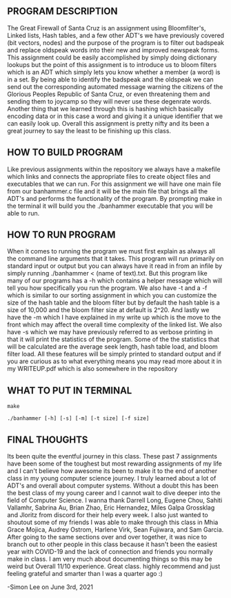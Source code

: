 PROGRAM DESCRIPTION
-------------------
The Great Firewall of Santa Cruz is an assignment using Bloomfilter's, Linked lists,
Hash tables, and a few other ADT's we have previously covered (bit vectors, nodes) and the 
purpose of the program is to filter out badspeak and replace oldspeak words into their
new and improved newspeak forms. This assignment could be easily accomplished by simply
doing dictionary lookups but the point of this assignment is to introduce us to bloom 
filters which is an ADT which simply lets you know whether a member (a word) is in a set.
By being able to identify the badspeak and the oldspeak we can send out the corresponding 
automated message warning the citizens of the Glorious Peoples Republic of Santa Cruz, or 
even threatening them and sending them to joycamp so they will never use these degenrate 
words. Another thing that we learned through this is hashing which basically encoding 
data or in this case a word and giving it a unique identifier that we can easily look up. 
Overall this assignment is pretty nifty and its been a great journey to say the least to 
be finishing up this class. 

HOW TO BUILD PROGRAM
--------------------
Like previous assignments within the repository we always have a makefile which links and
connects the appropriate files to create object files and executables that we can run. For 
this assignment we will have one main file from our banhammer.c file and it will be the main
file that brings all the ADT's and performs the functionality of the program. By prompting 
make in the terminal it will build you the ./banhammer executable that you will be able to 
run.

HOW TO RUN PROGRAM
------------------
When it comes to running the program we must first explain as always all the command line 
arguments that it takes. This program will run primarily on standard input or output but you
can always have it read in from an infile by simply running ./banhammer < (name of text).txt.
But this program like many of our programs has a -h which contains a helper message which will
tell you how specifically you run the program. We also have -t and a -f which is similar to our 
sorting assignment in which you can customize the size of the hash table and the bloom filter 
but by default the hash table is a size of 10,000 and the bloom filter size at default is 2^20.
And lastly we have the -m which I have explained in my write up which is the move to the front 
which may affect the overall time complexity of the linked list. We also have -s which we may
have previously referred to as verbose printing in that it will print the statistics of the
program. Some of the the statistics that will be calculated are the average seek length, hash
table load, and bloom filter load. All these features will be simply printed to standard output
and if you are curious as to what everything means you may read more about it in my 
WRITEUP.pdf which is also somewhere in the repository

WHAT TO PUT IN TERMINAL
-----------------------
```
make
```
```
./banhammer [-h] [-s] [-m] [-t size] [-f size]
```

FINAL THOUGHTS
---------------
Its been quite the eventful journey in this class. These past 7 assignments have been some of the
toughest but most rewarding assignments of my life and I can't believe how awesome its been to make 
it to the end of another class in my young computer science journey. I truly learned about a lot of 
ADT's and overall about computer systems. Without a doubt this has been the best class of my young 
career and I cannot wait to dive deeper into the field of Computer Science. I wanna thank Darrell 
Long, Eugene Chou, Sahiti Vallamhr, Sabrina Au, Brian Zhao, Eric Hernandez, Miles Galpa Grossklag
and Jloritz from discord for their help every week. I also just wanted to shoutout some of my friends
I was able to make through this class in Mhia Grace Mojica, Audrey Ostrom, Harlene Virk, Sean Fujiwara,
and Sam Garcia. After going to the same sections over and over together, it was nice to branch out to 
other people in this class because it hasn't been the easiest year with COVID-19 and the lack of 
connection and friends you normally make in class. I am very much about documenting things so this
may be weird but Overall 11/10 experience. Great class. highly recommend and just feeling grateful
and smarter than I was a quarter ago :) 

-Simon Lee on June 3rd, 2021
